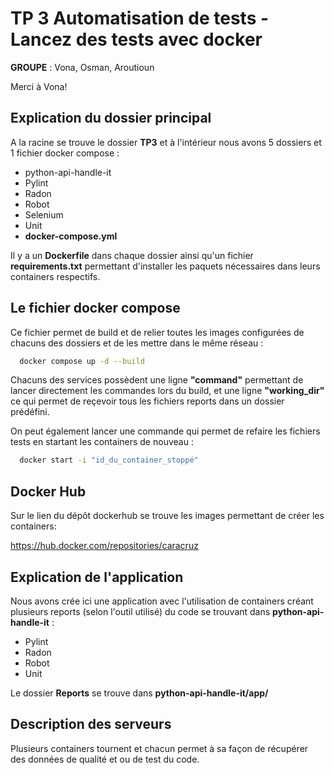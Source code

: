 # TP 3 Automatisation de tests - Lancez des tests avec docker

**GROUPE** : Vona, Osman, Aroutioun

Merci à Vona!

## Explication du dossier principal

A la racine se trouve le dossier **TP3** et à l'intérieur nous avons 5 dossiers et 1 fichier docker
compose :

- python-api-handle-it
- Pylint
- Radon
- Robot
- Selenium
- Unit
- **docker-compose.yml**

Il y a un **Dockerfile** dans chaque dossier ainsi qu'un fichier **requirements.txt** permettant
d'installer les paquets nécessaires dans leurs containers respectifs.

## Le fichier docker compose

Ce fichier permet de build et de relier toutes les images configurées de chacuns des dossiers et de les mettre dans le même réseau :

```bash
  docker compose up -d --build
```

Chacuns des services possèdent une ligne **"command"** permettant de lancer directement les commandes lors du build, et une ligne
**"working_dir"** ce qui permet de reçevoir tous les fichiers reports dans un dossier prédéfini.

On peut également lancer une commande qui permet de refaire les fichiers tests en startant les containers de nouveau :

```bash
  docker start -i "id_du_container_stoppé"
```

## Docker Hub

Sur le lien du dépôt dockerhub se trouve les images permettant de créer les containers:

https://hub.docker.com/repositories/caracruz

## Explication de l'application

Nous avons crée ici une application avec l'utilisation de containers
créant plusieurs reports (selon l'outil utilisé) du code se
trouvant dans **python-api-handle-it** :

- Pylint
- Radon
- Robot
- Unit

Le dossier **Reports** se trouve dans **python-api-handle-it/app/**

## Description des serveurs

Plusieurs containers tournent et chacun permet à sa façon de récupérer des données de qualité et ou de test du code.
